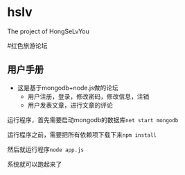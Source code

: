 # hslv
The project of HongSeLvYou

#红色旅游论坛

## 用户手册

- 这是基于mongodb+node.js做的论坛
  - 用户注册，登录，修改密码，修改信息，注销
  - 用户发表文章，进行文章的评论

运行程序，首先需要启动mongodb的数据库`net start mongodb`

运行程序之前，需要把所有依赖项下载下来`npm install`

然后就运行程序`node app.js`

系统就可以跑起来了
